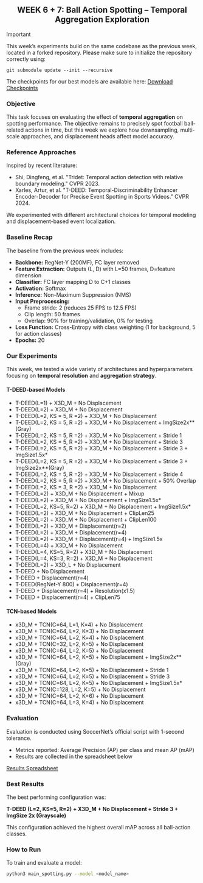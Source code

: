 <h2 align="center">WEEK 6 + 7: Ball Action Spotting – Temporal Aggregation Exploration</h2>

> [!IMPORTANT]
> This week’s experiments build on the same codebase as the previous week, located in a forked repository. Please make sure to initialize the repository correctly using:
> 
> `git submodule update --init --recursive`
>
> The checkpoints for our best models are available here: [Download Checkpoints](https://uab-my.sharepoint.com/:f:/g/personal/1599053_uab_cat/Eus6SfAKY_RGjoS-uM5ufsUBZjXiODG4R1lJjJ2lLIqSfg?e=m0yZTM)

### Objective
This task focuses on evaluating the effect of **temporal aggregation** on spotting performance. The objective remains to precisely spot football ball-related actions in time, but this week we explore how downsampling, multi-scale approaches, and displacement heads affect model accuracy.

### Reference Approaches
Inspired by recent literature:
- Shi, Dingfeng, et al. "Tridet: Temporal action detection with relative boundary modeling." CVPR 2023.
- Xarles, Artur, et al. "T-DEED: Temporal-Discriminability Enhancer Encoder-Decoder for Precise Event Spotting in Sports Videos." CVPR 2024.

We experimented with different architectural choices for temporal modeling and displacement-based event localization.

### Baseline Recap
The baseline from the previous week includes:
- **Backbone:** RegNet-Y (200MF), FC layer removed
- **Feature Extraction:** Outputs (L, D) with L=50 frames, D=feature dimension
- **Classifier:** FC layer mapping D to C+1 classes
- **Activation:** Softmax
- **Inference:** Non-Maximum Suppression (NMS)
- **Input Preprocessing:**
  - Frame stride: 2 (reduces 25 FPS to 12.5 FPS)
  - Clip length: 50 frames
  - Overlap: 90% for training/validation, 0% for testing
- **Loss Function:** Cross-Entropy with class weighting (1 for background, 5 for action classes)
- **Epochs:** 20

### Our Experiments

This week, we tested a wide variety of architectures and hyperparameters focusing on **temporal resolution** and **aggregation strategy**.

#### T-DEED-based Models

- T-DEED(L=1) + X3D_M + No Displacement
- T-DEED(L=2) + X3D_M + No Displacement
- T-DEED(L=2, KS = 5, R =2) + X3D_M + No Displacement
- T-DEED(L=2, KS = 5, R =2) + X3D_M + No Displacement + ImgSize2x**(Gray)
- T-DEED(L=2, KS = 5, R =2) + X3D_M + No Displacement + Stride 1
- T-DEED(L=2, KS = 5, R =2) + X3D_M + No Displacement + Stride 3
- T-DEED(L=2, KS = 5, R =2) + X3D_M + No Displacement + Stride 3 + ImgSize1.5x*
- T-DEED(L=2, KS = 5, R =2) + X3D_M + No Displacement + Stride 3 + ImgSize2x**(Gray)
- T-DEED(L=2, KS = 5, R =2) + X3D_M + No Displacement + Stride 4
- T-DEED(L=2, KS = 5, R =2) + X3D_M + No Displacement + 50% Overlap
- T-DEED(L=2, KS = 3, R =2) + X3D_M + No Displacement
- T-DEED(L=2) + X3D_M + No Displacement + Mixup
- T-DEED(L=2) + X3D_M + No Displacement + ImgSize1.5x*
- T-DEED(L=2, KS=5, R=2) + X3D_M + No Displacement + ImgSize1.5x*
- T-DEED(L=2) + X3D_M + No Displacement + ClipLen25
- T-DEED(L=2) + X3D_M + No Displacement + ClipLen100
- T-DEED(L=2) + X3D_M + Displacement(r=2)
- T-DEED(L=2) + X3D_M + Displacement(r=4)
- T-DEED(L=2) + X3D_M + Displacement(r=4) + ImgSize1.5x
- T-DEED(L=4) + X3D_M + No Displacement
- T-DEED(L=4, KS=5, R=2) + X3D_M + No Displacement
- T-DEED(L=4, KS=3, R=2) + X3D_M + No Displacement
- T-DEED(L=2) + X3D_L + No Displacement
- T-DEED + No Displacement
- T-DEED + Displacement(r=4)
- T-DEED(RegNet-Y 800) + Displacement(r=4)
- T-DEED + Displacement(r=4) + Resolution(x1.5)
- T-DEED + Displacement(r=4) + ClipLen75

#### TCN-based Models

- x3D_M + TCN(C=64, L=1, K=4) + No Displacement
- x3D_M + TCN(C=64, L=2, K=3) + No Displacement
- x3D_M + TCN(C=64, L=2, K=4) + No Displacement
- x3D_M + TCN(C=32, L=2, K=5) + No Displacement
- x3D_M + TCN(C=64, L=2, K=5) + No Displacement
- x3D_M + TCN(C=64, L=2, K=5) + No Displacement + ImgSize2x**(Gray)
- x3D_M + TCN(C=64, L=2, K=5) + No Displacement + Stride 1
- x3D_M + TCN(C=64, L=2, K=5) + No Displacement + Stride 3
- x3D_M + TCN(C=64, L=2, K=5) + No Displacement + ImgSize1.5x*
- x3D_M + TCN(C=128, L=2, K=5) + No Displacement
- x3D_M + TCN(C=64, L=2, K=6) + No Displacement
- x3D_M + TCN(C=64, L=3, K=4) + No Displacement

### Evaluation
Evaluation is conducted using SoccerNet’s official script with 1-second tolerance.
- Metrics reported: Average Precision (AP) per class and mean AP (mAP)
- Results are collected in the spreadsheet below

[Results Spreadsheet](https://docs.google.com/spreadsheets/d/18jn-YjT2xS1efukN7Oj5RSKX9svhdT5q-8vW6ecafg0/edit?usp=sharing)

### Best Results
The best performing configuration was:

**T-DEED (L=2, KS=5, R=2) + X3D_M + No Displacement + Stride 3 + ImgSize 2x (Grayscale)**

This configuration achieved the highest overall mAP across all ball-action classes.

### How to Run
To train and evaluate a model:
```bash
python3 main_spotting.py --model <model_name>
```


